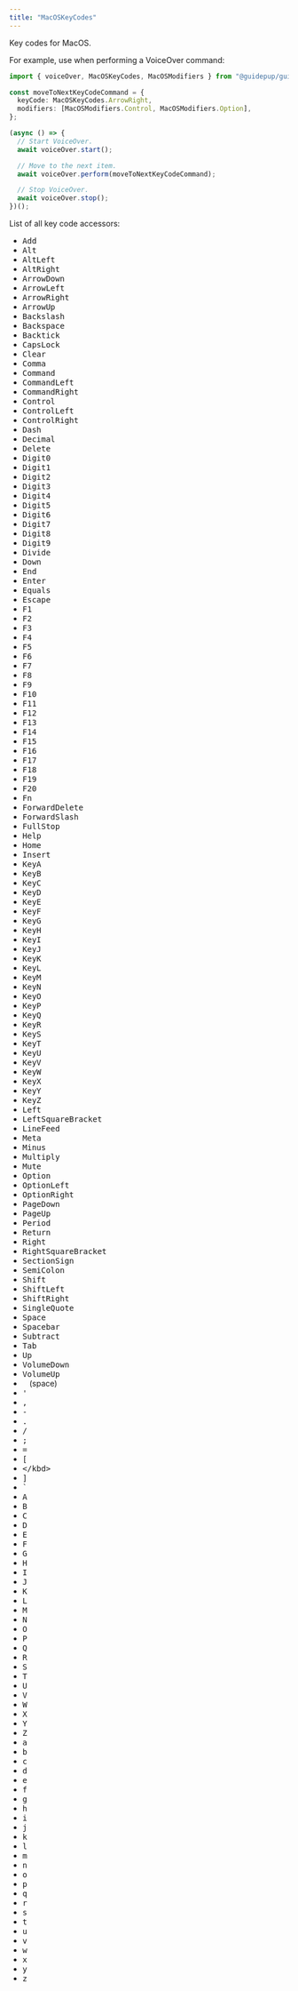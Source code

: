 ```yaml
---
title: "MacOSKeyCodes"
---
```


Key codes for MacOS.

For example, use when performing a VoiceOver command:

```ts
import { voiceOver, MacOSKeyCodes, MacOSModifiers } from "@guidepup/guidepup";

const moveToNextKeyCodeCommand = {
  keyCode: MacOSKeyCodes.ArrowRight,
  modifiers: [MacOSModifiers.Control, MacOSModifiers.Option],
};

(async () => {
  // Start VoiceOver.
  await voiceOver.start();

  // Move to the next item.
  await voiceOver.perform(moveToNextKeyCodeCommand);

  // Stop VoiceOver.
  await voiceOver.stop();
})();
```

List of all key code accessors:

- <kbd>Add</kbd>
- <kbd>Alt</kbd>
- <kbd>AltLeft</kbd>
- <kbd>AltRight</kbd>
- <kbd>ArrowDown</kbd>
- <kbd>ArrowLeft</kbd>
- <kbd>ArrowRight</kbd>
- <kbd>ArrowUp</kbd>
- <kbd>Backslash</kbd>
- <kbd>Backspace</kbd>
- <kbd>Backtick</kbd>
- <kbd>CapsLock</kbd>
- <kbd>Clear</kbd>
- <kbd>Comma</kbd>
- <kbd>Command</kbd>
- <kbd>CommandLeft</kbd>
- <kbd>CommandRight</kbd>
- <kbd>Control</kbd>
- <kbd>ControlLeft</kbd>
- <kbd>ControlRight</kbd>
- <kbd>Dash</kbd>
- <kbd>Decimal</kbd>
- <kbd>Delete</kbd>
- <kbd>Digit0</kbd>
- <kbd>Digit1</kbd>
- <kbd>Digit2</kbd>
- <kbd>Digit3</kbd>
- <kbd>Digit4</kbd>
- <kbd>Digit5</kbd>
- <kbd>Digit6</kbd>
- <kbd>Digit7</kbd>
- <kbd>Digit8</kbd>
- <kbd>Digit9</kbd>
- <kbd>Divide</kbd>
- <kbd>Down</kbd>
- <kbd>End</kbd>
- <kbd>Enter</kbd>
- <kbd>Equals</kbd>
- <kbd>Escape</kbd>
- <kbd>F1</kbd>
- <kbd>F2</kbd>
- <kbd>F3</kbd>
- <kbd>F4</kbd>
- <kbd>F5</kbd>
- <kbd>F6</kbd>
- <kbd>F7</kbd>
- <kbd>F8</kbd>
- <kbd>F9</kbd>
- <kbd>F10</kbd>
- <kbd>F11</kbd>
- <kbd>F12</kbd>
- <kbd>F13</kbd>
- <kbd>F14</kbd>
- <kbd>F15</kbd>
- <kbd>F16</kbd>
- <kbd>F17</kbd>
- <kbd>F18</kbd>
- <kbd>F19</kbd>
- <kbd>F20</kbd>
- <kbd>Fn</kbd>
- <kbd>ForwardDelete</kbd>
- <kbd>ForwardSlash</kbd>
- <kbd>FullStop</kbd>
- <kbd>Help</kbd>
- <kbd>Home</kbd>
- <kbd>Insert</kbd>
- <kbd>KeyA</kbd>
- <kbd>KeyB</kbd>
- <kbd>KeyC</kbd>
- <kbd>KeyD</kbd>
- <kbd>KeyE</kbd>
- <kbd>KeyF</kbd>
- <kbd>KeyG</kbd>
- <kbd>KeyH</kbd>
- <kbd>KeyI</kbd>
- <kbd>KeyJ</kbd>
- <kbd>KeyK</kbd>
- <kbd>KeyL</kbd>
- <kbd>KeyM</kbd>
- <kbd>KeyN</kbd>
- <kbd>KeyO</kbd>
- <kbd>KeyP</kbd>
- <kbd>KeyQ</kbd>
- <kbd>KeyR</kbd>
- <kbd>KeyS</kbd>
- <kbd>KeyT</kbd>
- <kbd>KeyU</kbd>
- <kbd>KeyV</kbd>
- <kbd>KeyW</kbd>
- <kbd>KeyX</kbd>
- <kbd>KeyY</kbd>
- <kbd>KeyZ</kbd>
- <kbd>Left</kbd>
- <kbd>LeftSquareBracket</kbd>
- <kbd>LineFeed</kbd>
- <kbd>Meta</kbd>
- <kbd>Minus</kbd>
- <kbd>Multiply</kbd>
- <kbd>Mute</kbd>
- <kbd>Option</kbd>
- <kbd>OptionLeft</kbd>
- <kbd>OptionRight</kbd>
- <kbd>PageDown</kbd>
- <kbd>PageUp</kbd>
- <kbd>Period</kbd>
- <kbd>Return</kbd>
- <kbd>Right</kbd>
- <kbd>RightSquareBracket</kbd>
- <kbd>SectionSign</kbd>
- <kbd>SemiColon</kbd>
- <kbd>Shift</kbd>
- <kbd>ShiftLeft</kbd>
- <kbd>ShiftRight</kbd>
- <kbd>SingleQuote</kbd>
- <kbd>Space</kbd>
- <kbd>Spacebar</kbd>
- <kbd>Subtract</kbd>
- <kbd>Tab</kbd>
- <kbd>Up</kbd>
- <kbd>VolumeDown</kbd>
- <kbd>VolumeUp</kbd>
- <kbd>&nbsp;</kbd> (space)
- <kbd>'</kbd>
- <kbd>,</kbd>
- <kbd>-</kbd>
- <kbd>.</kbd>
- <kbd>/</kbd>
- <kbd>;</kbd>
- <kbd>=</kbd>
- <kbd>[</kbd>
- <kbd>\</kbd>
- <kbd>]</kbd>
- <kbd>`</kbd>
- <kbd>A</kbd>
- <kbd>B</kbd>
- <kbd>C</kbd>
- <kbd>D</kbd>
- <kbd>E</kbd>
- <kbd>F</kbd>
- <kbd>G</kbd>
- <kbd>H</kbd>
- <kbd>I</kbd>
- <kbd>J</kbd>
- <kbd>K</kbd>
- <kbd>L</kbd>
- <kbd>M</kbd>
- <kbd>N</kbd>
- <kbd>O</kbd>
- <kbd>P</kbd>
- <kbd>Q</kbd>
- <kbd>R</kbd>
- <kbd>S</kbd>
- <kbd>T</kbd>
- <kbd>U</kbd>
- <kbd>V</kbd>
- <kbd>W</kbd>
- <kbd>X</kbd>
- <kbd>Y</kbd>
- <kbd>Z</kbd>
- <kbd>a</kbd>
- <kbd>b</kbd>
- <kbd>c</kbd>
- <kbd>d</kbd>
- <kbd>e</kbd>
- <kbd>f</kbd>
- <kbd>g</kbd>
- <kbd>h</kbd>
- <kbd>i</kbd>
- <kbd>j</kbd>
- <kbd>k</kbd>
- <kbd>l</kbd>
- <kbd>m</kbd>
- <kbd>n</kbd>
- <kbd>o</kbd>
- <kbd>p</kbd>
- <kbd>q</kbd>
- <kbd>r</kbd>
- <kbd>s</kbd>
- <kbd>t</kbd>
- <kbd>u</kbd>
- <kbd>v</kbd>
- <kbd>w</kbd>
- <kbd>x</kbd>
- <kbd>y</kbd>
- <kbd>z</kbd>
